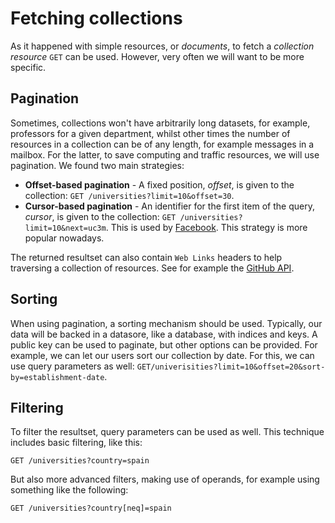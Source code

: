 # Fetching collections

As it happened with simple resources, or _documents_, to fetch a _collection resource_ `GET` can be used. However, very often we will want to be more specific.

## Pagination
Sometimes, collections won't have arbitrarily long datasets, for example, professors for a given department, whilst other times the number of resources in a collection can be of any length, for example messages in a mailbox. For the latter, to save computing and traffic resources, we will use pagination. We found two main strategies:

* **Offset-based pagination** - A fixed position, _offset_, is given to the collection: `GET /universities?limit=10&offset=30`.
* **Cursor-based pagination** - An identifier for the first item of the query, _cursor_, is given to the collection: `GET /universities?limit=10&next=uc3m`. This is used by [Facebook][Cursor-based pagination in Facebook API]. This strategy is more popular nowadays.

The returned resultset can also contain `Web Links` headers to help traversing a collection of resources. See for example the [GitHub API][Pagination with Web Links in GitHub API].

## Sorting
When using pagination, a sorting mechanism should be used. Typically, our data will be backed in a datasore, like a database, with indices and keys. A public key can be used to paginate, but other options can be provided. For example, we can let our users sort our collection by date. For this, we can use query parameters as well: `GET/univerisities?limit=10&offset=20&sort-by=establishment-date`.

[Cursor-based pagination in Facebook API]: https://developers.facebook.com/docs/graph-api/using-graph-api/#paging
[Pagination with Web Links in GitHub API]: https://docs.github.com/en/free-pro-team@latest/rest/guides/traversing-with-pagination

## Filtering
To filter the resultset, query parameters can be used as well. This technique includes basic filtering, like this:

```
GET /universities?country=spain
```

But also more advanced filters, making use of operands, for example using something like the following:

```
GET /universities?country[neq]=spain
```
